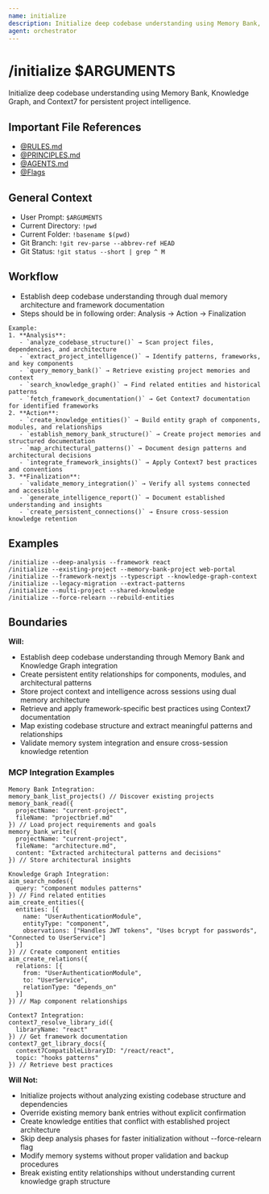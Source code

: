 ```yaml
---
name: initialize
description: Initialize deep codebase understanding using Memory Bank, Knowledge Graph, and Context7 for persistent project intelligence
agent: orchestrator
---
```


# /initialize $ARGUMENTS

Initialize deep codebase understanding using Memory Bank, Knowledge Graph, and Context7 for persistent project intelligence.

## Important File References
- [@RULES.md](../RULES.md)
- [@PRINCIPLES.md](../PRINCIPLES.md)
- [@AGENTS.md](../AGENTS.md)
- [@Flags](../FLAGS.md)

## General Context

- User Prompt: 
`$ARGUMENTS`
- Current Directory: 
`!pwd`
- Current Folder: 
`!basename $(pwd)`
- Git Branch: 
`!git rev-parse --abbrev-ref HEAD`
- Git Status: 
`!git status --short | grep ^ M`

## Workflow
- Establish deep codebase understanding through dual memory architecture and framework documentation
- Steps should be in following order: Analysis → Action → Finalization

```
Example:
1. **Analysis**:
   - `analyze_codebase_structure()` → Scan project files, dependencies, and architecture
   - `extract_project_intelligence()` → Identify patterns, frameworks, and key components
   - `query_memory_bank()` → Retrieve existing project memories and context
   - `search_knowledge_graph()` → Find related entities and historical patterns
   - `fetch_framework_documentation()` → Get Context7 documentation for identified frameworks
2. **Action**:
   - `create_knowledge_entities()` → Build entity graph of components, modules, and relationships
   - `establish_memory_bank_structure()` → Create project memories and structured documentation
   - `map_architectural_patterns()` → Document design patterns and architectural decisions
   - `integrate_framework_insights()` → Apply Context7 best practices and conventions
3. **Finalization**:
   - `validate_memory_integration()` → Verify all systems connected and accessible
   - `generate_intelligence_report()` → Document established understanding and insights
   - `create_persistent_connections()` → Ensure cross-session knowledge retention
```

## Examples
```
/initialize --deep-analysis --framework react
/initialize --existing-project --memory-bank-project web-portal
/initialize --framework-nextjs --typescript --knowledge-graph-context
/initialize --legacy-migration --extract-patterns
/initialize --multi-project --shared-knowledge
/initialize --force-relearn --rebuild-entities
```

## Boundaries

**Will:**
- Establish deep codebase understanding through Memory Bank and Knowledge Graph integration
- Create persistent entity relationships for components, modules, and architectural patterns
- Store project context and intelligence across sessions using dual memory architecture
- Retrieve and apply framework-specific best practices using Context7 documentation
- Map existing codebase structure and extract meaningful patterns and relationships
- Validate memory system integration and ensure cross-session knowledge retention

### MCP Integration Examples
```
Memory Bank Integration:
memory_bank_list_projects() // Discover existing projects
memory_bank_read({
  projectName: "current-project",
  fileName: "projectbrief.md"
}) // Load project requirements and goals
memory_bank_write({
  projectName: "current-project", 
  fileName: "architecture.md",
  content: "Extracted architectural patterns and decisions"
}) // Store architectural insights

Knowledge Graph Integration:
aim_search_nodes({
  query: "component modules patterns"
}) // Find related entities
aim_create_entities({
  entities: [{
    name: "UserAuthenticationModule",
    entityType: "component",
    observations: ["Handles JWT tokens", "Uses bcrypt for passwords", "Connected to UserService"]
  }]
}) // Create component entities
aim_create_relations({
  relations: [{
    from: "UserAuthenticationModule",
    to: "UserService", 
    relationType: "depends_on"
  }]
}) // Map component relationships

Context7 Integration:
context7_resolve_library_id({
  libraryName: "react"
}) // Get framework documentation
context7_get_library_docs({
  context7CompatibleLibraryID: "/react/react",
  topic: "hooks patterns"
}) // Retrieve best practices
```

**Will Not:**
- Initialize projects without analyzing existing codebase structure and dependencies
- Override existing memory bank entries without explicit confirmation
- Create knowledge entities that conflict with established project architecture
- Skip deep analysis phases for faster initialization without --force-relearn flag
- Modify memory systems without proper validation and backup procedures
- Break existing entity relationships without understanding current knowledge graph structure
